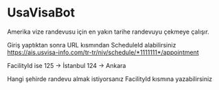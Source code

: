 # UsaVisaBot

Amerika vize randevusu için en yakın tarihe randevuyu çekmeye çalışır.

Giriş yaptıktan sonra URL kısmından ScheduleId alabilirsiniz
https://ais.usvisa-info.com/tr-tr/niv/schedule/*1111111*/appointment

FacilityId ise 
125 -> İstanbul
124 -> Ankara

Hangi şehirde randevu almak istiyorsanız FacilityId kısmına yazabilirsiniz
